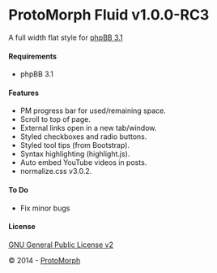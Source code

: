 ProtoMorph Fluid v1.0.0-RC3
======================

A full width flat style for [phpBB 3.1][2]

#### Requirements

- phpBB 3.1

#### Features

- PM progress bar for used/remaining space.
- Scroll to top of page.
- External links open in a new tab/window.
- Styled checkboxes and radio buttons.
- Styled tool tips (from Bootstrap).
- Syntax highlighting (highlight.js).
- Auto embed YouTube videos in posts.
- normalize.css v3.0.2.

#### To Do

- Fix minor bugs

#### License

[GNU General Public License v2][3]

© 2014 - [ProtoMorph][1]

[1]: http://protomorph.cf/
[2]: https://www.phpbb.com/
[3]: http://opensource.org/licenses/GPL-2.0
